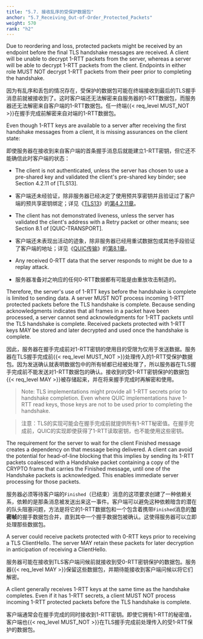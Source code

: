 ```yaml
---
title: "5.7. 接收乱序的受保护数据包"
anchor: "5.7_Receiving_Out-of-Order_Protected_Packets"
weight: 570
rank: "h2"
---
```


Due to reordering and loss, protected packets might be received by an endpoint before the final TLS handshake messages are received. A client will be unable to decrypt 1-RTT packets from the server, whereas a server will be able to decrypt 1-RTT packets from the client. Endpoints in either role MUST NOT decrypt 1-RTT packets from their peer prior to completing the handshake.

因为有乱序和丢包的情况存在，受保护的数据包可能在终端接收到最后的TLS握手消息前就被接收到了。这时客户端还无法解密来自服务器的1-RTT数据包，而服务器还无法解密来自客户端的1-RTT数据包。任一终端{{< req_level MUST_NOT >}}在握手完成前解密来自对端的1-RTT数据包。

Even though 1-RTT keys are available to a server after receiving the first handshake messages from a client, it is missing assurances on the client state:

即使服务器在接收到来自客户端的首条握手消息后就能建立1-RTT密钥，但它还不能确信此时客户端的状态：

* The client is not authenticated, unless the server has chosen to use a pre-shared key and validated the client's pre-shared key binder; see Section 4.2.11 of [TLS13].

* 客户端还未经验证，除非服务器已经决定了使用预共享密钥并且验证过了客户端的预共享密钥绑定；详见《[TLS13]()》的[第4.2.11章]()。

* The client has not demonstrated liveness, unless the server has validated the client's address with a Retry packet or other means; see Section 8.1 of [QUIC-TRANSPORT].

* 客户端还未表现出活动的迹象，除非服务器已经用重试数据包或其他手段验证了客户端的地址；详见《[QUIC传输]()》的[第8.1章]()。

* Any received 0-RTT data that the server responds to might be due to a replay attack.

* 服务器准备对之响应的任何0-RTT数据都有可能是由重放攻击制造的。

Therefore, the server's use of 1-RTT keys before the handshake is complete is limited to sending data. A server MUST NOT process incoming 1-RTT protected packets before the TLS handshake is complete. Because sending acknowledgments indicates that all frames in a packet have been processed, a server cannot send acknowledgments for 1-RTT packets until the TLS handshake is complete. Received packets protected with 1-RTT keys MAY be stored and later decrypted and used once the handshake is complete.

因此，服务器在握手完成前对1-RTT密钥的使用目的受限为仅用于发送数据。服务器在TLS握手完成前{{< req_level MUST_NOT >}}处理传入的1-RTT受保护数据包。因为发送确认就表明数据包中的所有帧都已经被处理了，所以服务器在TLS握手完成前不能发送对1-RTT数据包的确认。接收到的受1-RTT密钥保护的数据包{{< req_level MAY >}}被存储起来，并在将来握手完成时再解密和使用。

> Note: TLS implementations might provide all 1-RTT secrets prior to handshake completion. Even where QUIC implementations have 1-RTT read keys, those keys are not to be used prior to completing the handshake.

> 注意：TLS的实现可能会在握手完成前就提供所有1-RTT秘密值。在握手完成前，QUIC的实现即使获得了1-RTT读取密钥，也不能使用这些密钥。

The requirement for the server to wait for the client Finished message creates a dependency on that message being delivered. A client can avoid the potential for head-of-line blocking that this implies by sending its 1-RTT packets coalesced with a Handshake packet containing a copy of the CRYPTO frame that carries the Finished message, until one of the Handshake packets is acknowledged. This enables immediate server processing for those packets.

服务器必须等待客户端的`Finished`（已结束）消息的这项要求创建了一种依赖关系，依赖的是那条消息被发送出来这一事件。客户端可以避免这种依赖暗含的潜在的队头阻塞问题，方法是将它的1-RTT数据包和一个包含着携带`Finished`消息的**加密帧**的握手数据包合并，直到其中一个握手数据包被确认。这使得服务器可以立即处理那些数据包。

A server could receive packets protected with 0-RTT keys prior to receiving a TLS ClientHello. The server MAY retain these packets for later decryption in anticipation of receiving a ClientHello.

服务器可能在接收到TLS客户端问候前就接收到受0-RTT密钥保护的数据包。服务器{{< req_level MAY >}}保留这些数据包，并期待能接收到客户端问候以将它们解密。

A client generally receives 1-RTT keys at the same time as the handshake completes. Even if it has 1-RTT secrets, a client MUST NOT process incoming 1-RTT protected packets before the TLS handshake is complete.

客户端通常会在握手完成的同时接收到1-RTT密钥。即使它拥有1-RTT的秘密值，客户端也{{< req_level MUST_NOT >}}在TLS握手完成前处理传入的受1-RTT保护的数据包。
